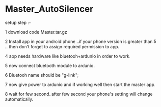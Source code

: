 # Master_AutoSilencer

setup step :-

1  download code Master.tar.gz

2  Install app in your android phone ..if your phone version is greater than 5 ..
   then don't forget to assign required permission to app.

4  app needs hardware like bluetooh+ardunio in order to work.

5 now connect bluetooth module to ardunio.

6 Bluetooh name should be "g-link";

7 now give power to ardunio and if working well then start the master app.

8 wait for few second..after few second your phone's setting will change automatically.
